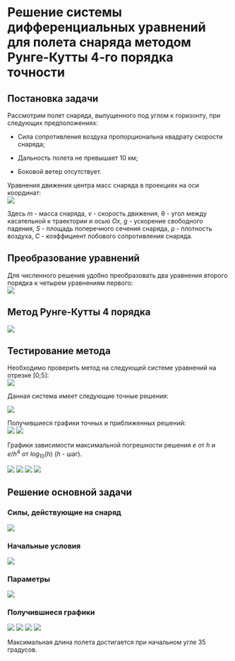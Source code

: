 # Решение системы дифференциальных уравнений для полета снаряда методом Рунге-Кутты 4-го порядка точности #

## Постановка задачи ##

Рассмотрим полет снаряда, выпущенного под углом к горизонту, при следующих предположениях:

- Сила сопротивления воздуха пропорциональна квадрату скорости снаряда;

- Дальность полета не превышает 10 км;

- Боковой ветер отсутствует.

Уравнения движения центра масс снаряда в проекциях на оси координат:<br />
![](docs/images/task/first_system.jpg)

Здесь $m$ - масса снаряда, $v$ - скорость движения, &theta; - угол между касательной к траектории и осью $Ox$, $g$ - ускорение свободного падения, $S$ - площадь поперечного сечения снаряда, &rho; - плотность воздуха, $C$ - коэффициент лобового сопротивления снаряда.

## Преобразование уравнений ##

Для численного решения удобно преобразовать два уравнения второго порядка к четырем уравнениям первого:<br />
![](docs/images/task/second_system.jpg)

## Метод Рунге-Кутты 4 порядка ##

![](docs/images/task/RK4.jpg)

## Тестирование метода ##

Необходимо проверить метод на следующей системе уравнений на отрезке [0;5]:<br />
![](docs/images/task/test_task.jpg)

Данная система имеет следующие точные решения:<br />

![](docs/images/task/test_task_exact_funcs.jpg)

Получившиеся графики точных и приближенных решений:<br />
![](docs/images/test_task/y_1.jpg)
![](docs/images/test_task/y_2.jpg)

Графики зависимости максимальной погрешности решения $e$ от $h$ и $e/h^4$ от $log_{10}(h)$ ($h$ - шаг).<br />

![](docs/images/check/eh_y1.jpg)
![](docs/images/check/eh4_y1.jpg)
![](docs/images/check/eh_y2.jpg)
![](docs/images/check/eh4_y2.jpg)


## Решение основной задачи  ##

### Силы, действующие на снаряд ###

![](docs/images/forces.jpg)

### Начальные условия ###

![](docs/images/task/begin_conditions.jpg)

### Параметры  ###

![](docs/images/task/params.jpg)

### Получившиеся графики ###

![](docs/images/main_task/y_x.jpg)
![](docs/images/main_task/v.jpg)
![](docs/images/main_task/L_angle.jpg)
![](docs/images/main_task/angle.jpg)

Максимальная длина полета достигается при начальном угле 35 градусов.
